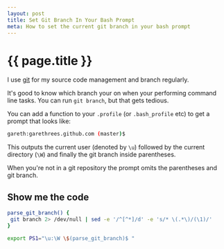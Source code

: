 ```yaml
---
layout: post
title: Set Git Branch In Your Bash Prompt
meta: How to set the current git branch in your bash prompt
---
```


# {{ page.title }}

I use [git](http://git-scm.com) for my source code management and branch regularly.

It's good to know which branch your on when your performing command line tasks. You can run `git branch`, but that gets tedious.

You can add a function to your `.profile` (or `.bash_profile` etc) to get a prompt that looks like:

```sh
gareth:garethrees.github.com (master)$
```

This outputs the current user (denoted by `\u`) followed by the current directory (`\W`) and finally the git branch inside parentheses.

When you're not in a git repository the prompt omits the parentheses and git branch.

## Show me the code

```sh
parse_git_branch() {
 git branch 2> /dev/null | sed -e '/^[^*]/d' -e 's/* \(.*\)/(\1)/'
}

export PS1="\u:\W \$(parse_git_branch)$ "
```